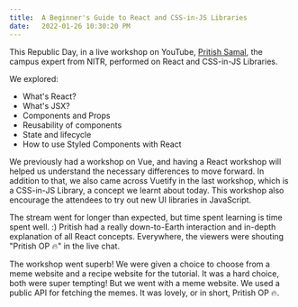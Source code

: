 ```yaml
---
title:  A Beginner's Guide to React and CSS-in-JS Libraries
date:   2022-01-26 10:30:20 PM
---
```

This Republic Day, in a live workshop on YouTube, [Pritish Samal](https://github.com/CIPHERTron), the campus expert from NITR, performed on React and CSS-in-JS Libraries.

We explored:
- What's React?
- What's JSX?
- Components and Props
- Reusability of components
- State and lifecycle
- How to use Styled Components with React

We previously had a workshop on Vue, and having a React workshop will helped us understand the necessary differences to move forward. In addition to that, we also came across Vuetify in the last workshop, which is a CSS-in-JS Library, a concept we learnt about today. This workshop also encourage the attendees to try out new UI libraries in JavaScript.

The stream went for longer than expected, but time spent learning is time spent well. :) Pritish had a really down-to-Earth interaction and in-depth explanation of all React concepts. Everywhere, the viewers were shouting "Pritish OP 🔥" in the live chat.

The workshop went superb! We were given a choice to choose from a meme website and a recipe website for the tutorial. It was a hard choice, both were super tempting! But we went with a meme website. We used a public API for fetching the memes. It was lovely, or in short, Pritish OP 🔥.